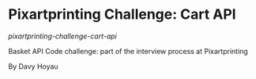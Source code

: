 # Pixartprinting Challenge: Cart API

_*pixartprinting-challenge-cart-api*_

Basket API Code challenge: part of the interview process at Pixartprinting

By Davy Hoyau
